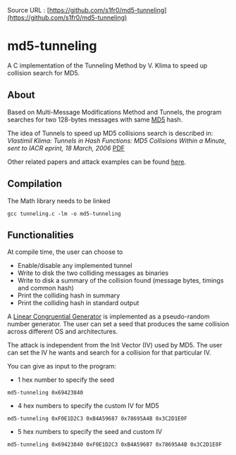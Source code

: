 
Source URL : [https://github.com/s1fr0/md5-tunneling](https://github.com/s1fr0/md5-tunneling)

# md5-tunneling
A C implementation of the Tunneling Method by V. Klima to speed up collision search for MD5.

## About
Based on Multi-Message Modifications Method and Tunnels, the program searches for two 128-bytes messages with same [MD5](https://en.wikipedia.org/wiki/MD5) hash.

The idea of Tunnels to speed up MD5 collisions search is described in: *Vlastimil Klima: Tunnels in Hash Functions: MD5 Collisions Within a Minute, sent to IACR eprint, 18 March, 2006* [PDF](http://eprint.iacr.org/2006/105.pdf)

Other related papers and attack examples can be found [here](http://cryptography.hyperlink.cz/MD5_collisions.html).

## Compilation
The Math library needs to be linked

```
gcc tunneling.c -lm -o md5-tunneling
```

## Functionalities
At compile time, the user can choose to
* Enable/disable any implemented tunnel
* Write to disk the two colliding messages as binaries
* Write to disk a summary of the collision found (message bytes, timings and common hash)
* Print the colliding hash in summary
* Print the colliding hash in standard output

A [Linear Congruential Generator](https://en.wikipedia.org/wiki/Linear_congruential_generator) is implemented as a pseudo-random number generator. The user can set a seed that produces the same collision across different OS and architectures.

The attack is independent from the Init Vector (IV) used by MD5. The user can set the IV he wants and search for a collision for that particular IV.

You can give as input to the program:
* 1 hex number to specify the seed
```
md5-tunneling 0x69423840
```
* 4 hex numbers to specify the custom IV for MD5
```
md5-tunneling 0xF0E1D2C3 0xB4A59687 0x78695A4B 0x3C2D1E0F
```
* 5 hex numbers to specify the seed and custom IV
```
md5-tunneling 0x69423840 0xF0E1D2C3 0xB4A59687 0x78695A4B 0x3C2D1E0F
```
